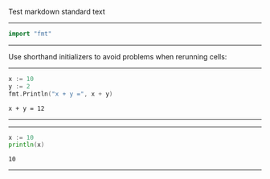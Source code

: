 Test markdown standard text

---
```go
import "fmt"
```
---
Use shorthand initializers to avoid problems when rerunning cells:

---
```go
x := 10
y := 2 
fmt.Println("x + y =", x + y)
```
```output
x + y = 12
```
---
---
```go
x := 10
println(x)
```
```output
10
```
---

